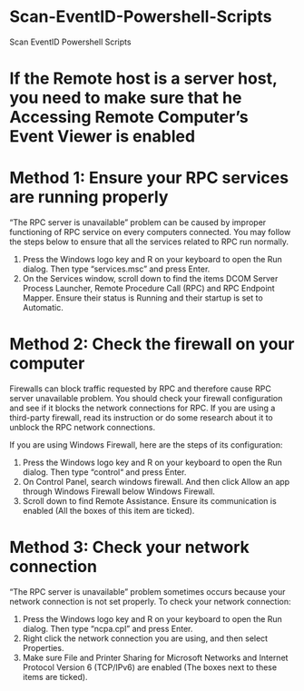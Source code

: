# Scan-EventID-Powershell-Scripts
Scan EventID Powershell Scripts
# If the Remote host is a server host, you need to make sure that he Accessing Remote Computer’s Event Viewer is enabled 
# Method 1: Ensure your RPC services are running properly
“The RPC server is unavailable” problem can be caused by improper functioning of RPC service on every computers connected. You may follow the steps below to ensure that all the services related to RPC run normally.
1) Press the Windows logo key and R on your keyboard to open the Run dialog. Then type “services.msc” and press Enter.
2) On the Services window, scroll down to find the items DCOM Server Process Launcher, Remote Procedure Call (RPC) and RPC Endpoint Mapper. Ensure their status is Running and their startup is set to Automatic. 

# Method 2: Check the firewall on your computer
Firewalls can block traffic requested by RPC and therefore cause RPC server unavailable problem. You should check your firewall configuration and see if it blocks the network connections for RPC. If you are using a third-party firewall, read its instruction or do some research about it to unblock the RPC network connections. 

If you are using Windows Firewall, here are the steps of its configuration:

1) Press the Windows logo key and R on your keyboard to open the Run dialog. Then type “control“ and press Enter. 
2) On Control Panel, search windows firewall. And then click Allow an app through Windows Firewall below Windows Firewall.
3) Scroll down to find Remote Assistance. Ensure its communication is enabled (All the boxes of this item are ticked).

# Method 3: Check your network connection
“The RPC server is unavailable” problem sometimes occurs because your network connection is not set properly. To check your network connection:

1) Press the Windows logo key and R on your keyboard to open the Run dialog. Then type “ncpa.cpl” and press Enter. 
2) Right click the network connection you are using, and then select Properties.
3) Make sure File and Printer Sharing for Microsoft Networks and Internet Protocol Version 6 (TCP/IPv6) are enabled (The boxes next to these items are ticked).
